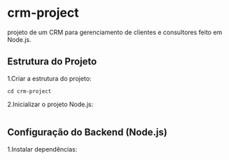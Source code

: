 # crm-project

projeto de um CRM para gerenciamento de clientes e consultores feito em Node.js.

## Estrutura do Projeto

1.Criar a estrutura do projeto:

```mkdir crm-project
cd crm-project
```

2.Inicializar o projeto Node.js:

```npm init -y
```

## Configuração do Backend (Node.js)

1.Instalar dependências:

```npm install express mysql2 sequelize bcrypt jsonwebtoken
```
